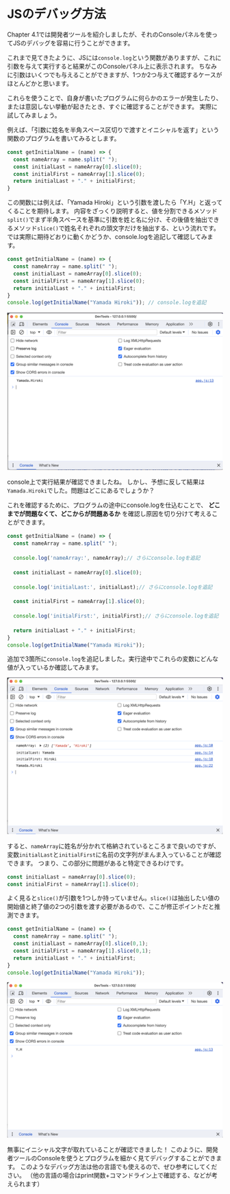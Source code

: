 # JSのデバッグ方法
Chapter 4.1では開発者ツールを紹介しましたが、それのConsoleパネルを使ってJSのデバッグを容易に行うことができます。

これまで見てきたように、JSには`console.log`という関数がありますが、これに引数を与えて実行すると結果がこのConsoleパネル上に表示されます。
ちなみに引数はいくつでも与えることができますが、1つか2つ与えて確認するケースがほとんどかと思います。

これらを使うことで、自身が書いたプログラムに何らかのエラーが発生したり、または意図しない挙動が起きたとき、すぐに確認することができます。
実際に試してみましょう。

例えば、「引数に姓名を半角スペース区切りで渡すとイニシャルを返す」という関数のプログラムを書いてみるとします。

```js
const getInitialName = (name) => {
  const nameArray = name.split(" ");
  const initialLast = nameArray[0].slice(0);
  const initialFirst = nameArray[1].slice(0);
  return initialLast + "." + initialFirst;
}
```

この関数には例えば、「Yamada Hiroki」という引数を渡したら「Y.H」と返ってくることを期待します。
内容をざっくり説明すると、値を分割できるメソッド`split()`でまず半角スペースを基準に引数を姓と名に分け、その後値を抽出できるメソッド`slice()`で姓名それぞれの頭文字だけを抽出する、という流れです。
では実際に期待どおりに動くかどうか、console.logを追記して確認してみます。

```js
const getInitialName = (name) => {
  const nameArray = name.split(" ");
  const initialLast = nameArray[0].slice(0);
  const initialFirst = nameArray[1].slice(0);
  return initialLast + "." + initialFirst;
}
console.log(getInitialName("Yamada Hiroki")); // console.logを追記
```

![イメージ図](images/console-1.png)

console上で実行結果が確認できましたね。
しかし、予想に反して結果は`Yamada.Hiroki`でした。問題はどこにあるでしょうか？

これを確認するために、プログラムの途中にconsole.logを仕込むことで、 __どこまでが問題なくて、どこからが問題あるか__ を確認し原因を切り分けて考えることができます。

```js
const getInitialName = (name) => {
  const nameArray = name.split(" ");
  
  console.log('nameArray:', nameArray);// さらにconsole.logを追記

  const initialLast = nameArray[0].slice(0);

  console.log('initialLast:', initialLast);// さらにconsole.logを追記

  const initialFirst = nameArray[1].slice(0);

  console.log('initialFirst:', initialFirst);// さらにconsole.logを追記
  
  return initialLast + "." + initialFirst;
}
console.log(getInitialName("Yamada Hiroki"));
```

追加で3箇所に`console.log`を追記しました。実行途中でこれらの変数にどんな値が入っているか確認してみます。

![イメージ図](images/console-2.png)

すると、`nameArray`に姓名が分かれて格納されているところまで良いのですが、変数`initialLast`と`initialFirst`に名前の文字列がまんま入っていることが確認できます。
つまり、この部分に問題があると特定できるわけです。

```js
const initialLast = nameArray[0].slice(0);
const initialFirst = nameArray[1].slice(0);
```

よく見ると`slice()`が引数を1つしか持っていません。`slice()`は抽出したい値の開始値と終了値の2つの引数を渡す必要があるので、ここが修正ポイントだと推測できます。

```js
const getInitialName = (name) => {
  const nameArray = name.split(" ");
  const initialLast = nameArray[0].slice(0,1);
  const initialFirst = nameArray[1].slice(0,1); 
  return initialLast + "." + initialFirst;
}
console.log(getInitialName("Yamada Hiroki"));
```

![イメージ図](images/console-3.png)

無事にイニシャル文字が取れていることが確認できました！
このように、開発者ツールのConsoleを使うとプログラムを細かく見てデバッグすることができます。
このようなデバッグ方法は他の言語でも使えるので、ぜひ参考にしてください。
（他の言語の場合はprint関数+コマンドライン上で確認する、などが考えられます）